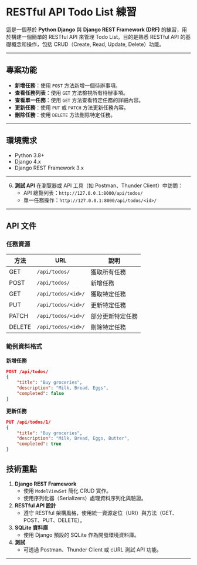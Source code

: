 
# RESTful API Todo List 練習

這是一個基於 **Python Django** 與 **Django REST Framework (DRF)** 的練習，用於構建一個簡單的 RESTful API 來管理 Todo List。目的是熟悉 RESTful API 的基礎概念和操作，包括 CRUD（Create, Read, Update, Delete）功能。

---

## 專案功能

- **新增任務**：使用 `POST` 方法新增一個待辦事項。
- **查看任務列表**：使用 `GET` 方法檢視所有待辦事項。
- **查看單一任務**：使用 `GET` 方法查看特定任務的詳細內容。
- **更新任務**：使用 `PUT` 或 `PATCH` 方法更新任務內容。
- **刪除任務**：使用 `DELETE` 方法刪除特定任務。

---

## 環境需求

- Python 3.8+
- Django 4.x
- Django REST Framework 3.x

---


6. **測試 API**
   在瀏覽器或 API 工具（如 Postman、Thunder Client）中訪問：
   - API 總覽列表：`http://127.0.0.1:8000/api/todos/`
   - 單一任務操作：`http://127.0.0.1:8000/api/todos/<id>/`

---

## API 文件

### 任務資源

| 方法  | URL                        | 說明             |
|-------|----------------------------|------------------|
| GET   | `/api/todos/`              | 獲取所有任務     |
| POST  | `/api/todos/`              | 新增任務         |
| GET   | `/api/todos/<id>/`         | 獲取特定任務     |
| PUT   | `/api/todos/<id>/`         | 更新特定任務     |
| PATCH | `/api/todos/<id>/`         | 部分更新特定任務 |
| DELETE| `/api/todos/<id>/`         | 刪除特定任務     |

### 範例資料格式

**新增任務**
```json
POST /api/todos/
{
    "title": "Buy groceries",
    "description": "Milk, Bread, Eggs",
    "completed": false
}
```

**更新任務**
```json
PUT /api/todos/1/
{
    "title": "Buy groceries",
    "description": "Milk, Bread, Eggs, Butter",
    "completed": true
}
```


## 技術重點

1. **Django REST Framework**
   - 使用 `ModelViewSet` 簡化 CRUD 實作。
   - 使用序列化器（Serializers）處理資料序列化與驗證。
2. **RESTful API 設計**
   - 遵守 RESTful 架構風格，使用統一資源定位（URI）與方法（GET、POST、PUT、DELETE）。
3. **SQLite 資料庫**
   - 使用 Django 預設的 SQLite 作為開發環境資料庫。
4. **測試**
   - 可透過 Postman、Thunder Client 或 cURL 測試 API 功能。

---

